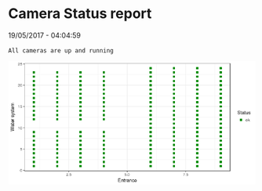 Camera Status report
================
19/05/2017 - 04:04:59

    All cameras are up and running

![](camreport_files/figure-markdown_github/unnamed-chunk-2-1.png)
